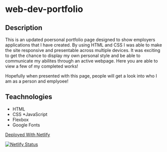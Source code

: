 # web-dev-portfolio

## Description

This is an updated poersonal portfolio page designed to show employers applications that I have created. By using HTML and CSS I was able to make the site responsive and presentable across multiple devices.  It was exciting to get the chance to display my own personal style and be able to communicate my abilites through an active webpage.  Here you are able to view a few of my completed works!

Hopefully when presented with this page, people will get a look into who I am as a person and emplyoee!


## Teachnologies 

* HTML
* CSS
*JavaScript
* Flexbox
* Google Fonts




[Deployed With Netlify](https://mtocodeportfolio.netlify.app/)

[![Netlify Status](https://api.netlify.com/api/v1/badges/8e371c95-3a4f-469f-a870-f7dc087e314f/deploy-status)](https://app.netlify.com/sites/mtocodeportfolio/deploys)